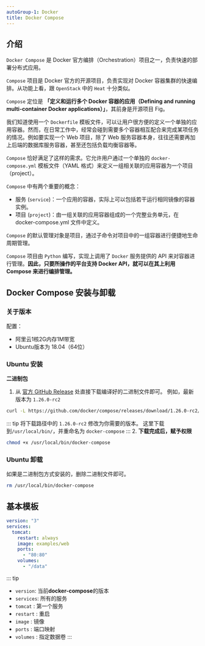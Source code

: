 ```yaml
---
autoGroup-1: Docker
title: Docker Compose
---
```


## 介绍
`Docker Compose` 是 Docker 官方编排（Orchestration）项目之一，负责快速的部署分布式应用。

`Compose` 项目是 Docker 官方的开源项目，负责实现对 Docker 容器集群的快速编排。从功能上看，跟 `OpenStack` 中的 `Heat` 十分类似。

`Compose` 定位是 **「定义和运行多个 Docker 容器的应用（Defining and running multi-container Docker applications）」**，其前身是开源项目 Fig。

我们知道使用一个 `Dockerfile` 模板文件，可以让用户很方便的定义一个单独的应用容器。然而，在日常工作中，经常会碰到需要多个容器相互配合来完成某项任务的情况。例如要实现一个 Web 项目，除了 Web 服务容器本身，往往还需要再加上后端的数据库服务容器，甚至还包括负载均衡容器等。

`Compose` 恰好满足了这样的需求。它允许用户通过一个单独的 `docker-compose.yml` 模板文件（YAML 格式）来定义一组相关联的应用容器为一个项目（project）。

`Compose` 中有两个重要的概念：
- 服务 (`service`)：一个应用的容器，实际上可以包括若干运行相同镜像的容器实例。
- 项目 (`project`)：由一组关联的应用容器组成的一个完整业务单元，在 docker-compose.yml 文件中定义。

`Compose` 的默认管理对象是项目，通过子命令对项目中的一组容器进行便捷地生命周期管理。

`Compose` 项目由 `Python` 编写，实现上调用了 `Docker` 服务提供的 API 来对容器进行管理。**因此，只要所操作的平台支持 Docker API，就可以在其上利用 Compose 来进行编排管理。**


## Docker Compose 安装与卸载

### 关于版本
配置：
- 阿里云1核2G内存1M带宽
- Ubuntu版本为 18.04（64位）

### Ubuntu 安装
**二进制包** 

1. 从 [官方 GitHub Release](https://github.com/docker/compose/releases) 处直接下载编译好的二进制文件即可。
例如，最新版本为 `1.26.0-rc2`
```sh
curl -L https://github.com/docker/compose/releases/download/1.26.0-rc2/docker-compose-`uname -s`-`uname -m` > /usr/local/bin/docker-compose
```
::: tip
将下载路径中的 `1.26.0-rc2` 修改为你需要的版本。
这里下载到`/usr/local/bin/`，并重命名为 `docker-compose`
:::
2. **下载完成后，赋予权限**
```sh
chmod +x /usr/local/bin/docker-compose
```

### Ubuntu 卸载
如果是二进制包方式安装的，删除二进制文件即可。
```sh
rm /usr/local/bin/docker-compose
```

## 基本模板

```yml
version: "3"
services:
  tomcat:
    restart: always
    image: examples/web
    ports:
      - "80:80"
    volumes:
      - "/data"
```

::: tip
- `version`: 当前**docker-compose**的版本
- `services`: 所有的服务
- `tomcat` : 第一个服务
- `restart` : 重启
- `image` : 镜像
- `ports` : 端口映射
- `volumes` : 指定数据卷
:::